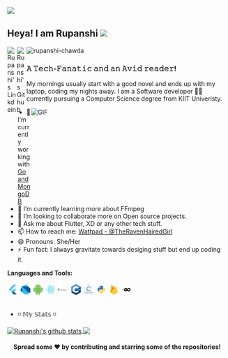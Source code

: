 <img src="https://media-exp1.licdn.com/dms/image/C4D16AQHdmJe-HWv0nQ/profile-displaybackgroundimage-shrink_350_1400/0/1598955325048?e=1626912000&v=beta&t=Kxq_glSLrXS2M994g1pwyMlrYoWFSQYNj5Q6kWyg5bE" > </br>
## Heya! I am Rupanshi <img src="https://media.giphy.com/media/hvRJCLFzcasrR4ia7z/giphy.gif" width="25px">

<img src="https://komarev.com/ghpvc/?username=rupanshi-chawda&label=Views&color=blue&style=plastic" alt="rupanshi-chawda" /> <a href="https://www.linkedin.com/in/rupanshi-chawda-a17372193/">
  <img align="left" alt="Rupanshi's Linkdein" width="22px" src="https://cdn.jsdelivr.net/npm/simple-icons@v3/icons/linkedin.svg" /> </a>
  <a href="https://github.com/rupanshi-chawda">
  <img align="left" alt="Rupanshi's Github" width="22px" src="https://cdn.jsdelivr.net/npm/simple-icons@v3/icons/github.svg" /> </a>
### 𝙰 𝚃𝚎𝚌𝚑-𝙵𝚊𝚗𝚊𝚝𝚒𝚌 𝚊𝚗𝚍 𝚊𝚗 𝙰𝚟𝚒𝚍 𝚛𝚎𝚊𝚍𝚎𝚛!
My mornings usually start with a good novel and ends up with my laptop, coding my nights away. I am a Software developer 👩‍💻 currently pursuing a Computer Science degree from KIIT Univeristy.  

<img align="right" alt="GIF" src="https://media.giphy.com/media/l1Gmd4h3zwW4g/giphy.gif" width="450" height="200" />

- 🔭 I’m currently working with [Go and MongoDB](https://github.com/rupanshi-chawda/PicStore)
- 🌱 I’m currently learning more about FFmpeg
- 👯 I’m looking to collaborate more on Open source projects.
- 💬 Ask me about Flutter, XD or any other tech stuff.
- 📫 How to reach me: [Wattpad - @TheRavenHairedGirl](https://www.wattpad.com/user/TheRavenHairedGirl)
- 😄 Pronouns: She/Her
- ⚡ Fun fact: I always gravitate towards desiging stuff but end up coding it.

**Languages and Tools:** </br> </br>
<code><img height="25" src="https://raw.githubusercontent.com/github/explore/80688e429a7d4ef2fca1e82350fe8e3517d3494d/topics/flutter/flutter.png"></code>
<code><img height="25" src="https://raw.githubusercontent.com/github/explore/80688e429a7d4ef2fca1e82350fe8e3517d3494d/topics/dart/dart.png"></code>
<code><img height="25" src="https://raw.githubusercontent.com/github/explore/80688e429a7d4ef2fca1e82350fe8e3517d3494d/topics/android/android.png"></code>
<code><img height="25" src="https://raw.githubusercontent.com/github/explore/80688e429a7d4ef2fca1e82350fe8e3517d3494d/topics/react/react.png"></code>
<code><img height="25" src="https://raw.githubusercontent.com/github/explore/80688e429a7d4ef2fca1e82350fe8e3517d3494d/topics/mongodb/mongodb.png"></code>
<code><img height="25" src="https://raw.githubusercontent.com/github/explore/80688e429a7d4ef2fca1e82350fe8e3517d3494d/topics/cpp/cpp.png"></code>
<code><img height="25" src="https://raw.githubusercontent.com/github/explore/80688e429a7d4ef2fca1e82350fe8e3517d3494d/topics/c/c.png"></code>
<code><img height="25" src="https://raw.githubusercontent.com/github/explore/80688e429a7d4ef2fca1e82350fe8e3517d3494d/topics/python/python.png"></code>
<code><img height="25" src="https://raw.githubusercontent.com/github/explore/80688e429a7d4ef2fca1e82350fe8e3517d3494d/topics/firebase/firebase.png"></code>
<code><img height="25" src="https://raw.githubusercontent.com/github/explore/80688e429a7d4ef2fca1e82350fe8e3517d3494d/topics/go/go.png"></code>
</br>
</br>
- ◽ 𝕄𝕪 𝕊𝕥𝕒𝕥𝕤 ◽

<a href="https://github.com/rupanshi-chawda">
 <img align="center" src="https://github-readme-stats.vercel.app/api?username=rupanshi-chawda&show_icons=true&theme=cobalt&line_height=27" alt="Rupanshi's github stats"/>
</a>
<a href="https://github.com/rupanshi-chawda">
  <img align="center" src="https://github-readme-stats.vercel.app/api/top-langs/?username=rupanshi-chawda&theme=cobalt&hide_langs_below=1" />
</a>

<div align="center">

#### Spread some ❤️ by contributing and starring some of the repositories!

</div>
